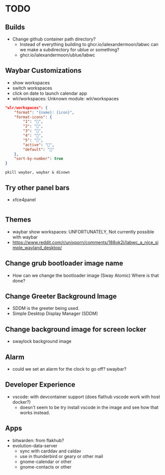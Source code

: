 # TODO

## Builds
* Change github container path directory? 
  * Instead of everything building to ghcr.io/ialexandermoon/labwc can we make a subdirectory for ublue or something?
  * ghcr.io/ialexandermoon/ublue/labwc

## Waybar Customizations
* show workspaces
* switch workspaces
* click on date to launch calendar app
* wlr/workspaces: Unknown module: wlr/workspaces

```json
"wlr/workspaces": {
	"format": "{name}: {icon}",
	"format-icons": {
		"1": "",
		"2": "",
		"3": "",
		"4": "",
		"5": "",
		"active": "",
		"default": ""
	},
	"sort-by-number": true
}
```

```
pkill waybar, waybar & disown
```

## Try other panel bars
* xfce4panel
```
```


## Themes
* waybar show workspaces: UNFORTUNATELY, Not currently possible with waybar
* https://www.reddit.com/r/unixporn/comments/188ok2j/labwc_a_nice_simple_wayland_desktop/


## Change grub bootloader image name
* How can we change the bootloader image (Sway Atomic) Where is that done?

## Change Greeter Background Image
* SDDM is the greeter being used.
* Simple Desktop Display Manager (SDDM) 

## Change background image for screen locker
* swaylock background image

## Alarm
* could we set an alarm for the clock to go off? swaybar?

## Developer Experience
* vscode: with devcontainer support (does flathub vscode work with host docker?)
  * doesn't seem to be try install vscode in the image and see how that works instead.

## Apps
* bitwarden: from flakhub?
* evolution-data-server
  * sync with carddav and caldav
  * use in thunderbird or geary or other mail
  * gnome-calendar or other
  * gnome-contacts or other